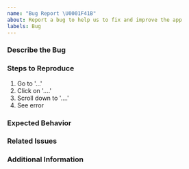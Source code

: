 ```yaml
---
name: "Bug Report \U0001F41B"
about: Report a bug to help us to fix and improve the app
labels: Bug
---
```


### Describe the Bug

<!-- A clear and concise description of what the bug is. -->

### Steps to Reproduce

<!-- Describe the specific steps on how to reproduce the issue. -->

1. Go to '...'
2. Click on '....'
3. Scroll down to '....'
4. See error

### Expected Behavior

<!-- A clear and concise description of what you expected to happen. -->

### Related Issues

<!-- Link all related issues which are e.g. CMS issues or otherwise related, blocking, duplicating issues, ... -->

### Additional Information

<!-- Add any other context (e.g. logs, screenshots, environment, related issues etc.) about the problem here. -->
